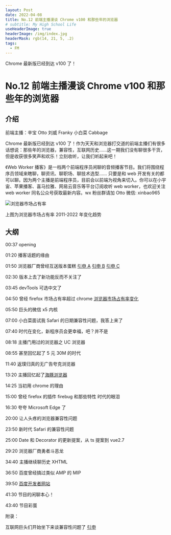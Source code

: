 ```yaml
---
layout: Post
date: 2022-04-08
title: No.12 前端主播漫谈 Chrome v100 和那些年的浏览器
# subtitle: My High School Life
useHeaderImage: true
headerImage: /img/index.jpg
headerMask: rgb(14, 21, 5, .2)
tags:
  - FM
---
```


Chrome 最新版已经到达 v100 了！

<!-- more -->

# No.12 前端主播漫谈 Chrome v100 和那些年的浏览器

## 介绍

前端主播：辛宝 Otto 刘威 Franky 小白菜 Cabbage

Chrome 最新版已经到达 v100 了！作为天天和浏览器打交道的前端主播们有很多话想说：那些年的浏览器，兼容性，互联网历史......这一期我们没有聊很多干货，但是收获很多笑声和欢乐！立刻收听，让我们听起来吧！

《Web Worker 播客》是一档两个前端程序员闲聊的音频播客节目。我们将围绕程序员领域来瞎聊，聊资讯、聊职场、聊技术选型...... 只要是和 web 开发有关的都可以聊。因为两个主播是前端程序员，目前会以前端为视角来切入。你可以在小宇宙、苹果播客、喜马拉雅、网易云音乐等平台订阅收听 web worker，也欢迎关注 web worker 同名公众号获取最新内容。wx 粉丝群请加 Otto 微信: xinbao965

![浏览器市场占有率](/img/12-img1.png)

上图为浏览器市场占有率 2011-2022 年变化趋势

## 大纲

00:37 opening

01:20 播客话题的缘由

01:50 浏览器厂商曾经互送版本蛋糕 [引申 A](https://www.pingwest.com/a/55065) [引申 B](https://www.cnbeta.com/articles/tech/935609.htm) [引申 C](https://tech.sina.com.cn/roll/2020-01-25/doc-iihnzhha4576882.shtml)

02:30 版本上去了新功能反而不关注了

03:45 devTools 可选中文了

04:50 曾经 firefox 市场占有率超过 chrome [浏览器市场占有率变化](https://gs.statcounter.com/browser-market-share/desktop/worldwide/#monthly-201001-202202)

05:50 巨头的微信 x5 内核

07:00 小白菜面试我 Safari 的日期兼容性问题，我答上来了

07:40 时代在变化，新程序员会更幸福，吧？并不是

08:18 主播门用过的浏览器之 UC 浏览器

08:55 甚至回忆起了 5 元 30M 的时代

11:40 返璞归真的无广告夸克浏览器

13:20 主播回忆起了[海豚浏览器](https://www.zhihu.com/people/yang-yong-zhi-49/answers)

14:25 当初用 chrome 的理由

15:00 曾经 firefox 的插件 firebug 和那些特性 时代的眼泪

16:30 夸夸 Microsoft Edge 了

20:00 让人头疼的浏览器兼容性问题

23:50 新时代 Safari 的兼容性问题

25:00 Date 和 Decorator 的更新提案，从 ts 提案到 vue2.7

29:20 浏览器厂商勇者斗恶龙

34:40 主播继续聊历史 XHTML

36:50 百度曾经搞过类似 AMP 的 MIP

39:50 [百度开发者网站](https://kaifa.baidu.com/)

41:30 节目的闲聊本心！

43:40 节目彩蛋

附录：

互联网巨头们开始坐下来谈兼容性问题了 [引申](https://web.dev/interop-2022/)

